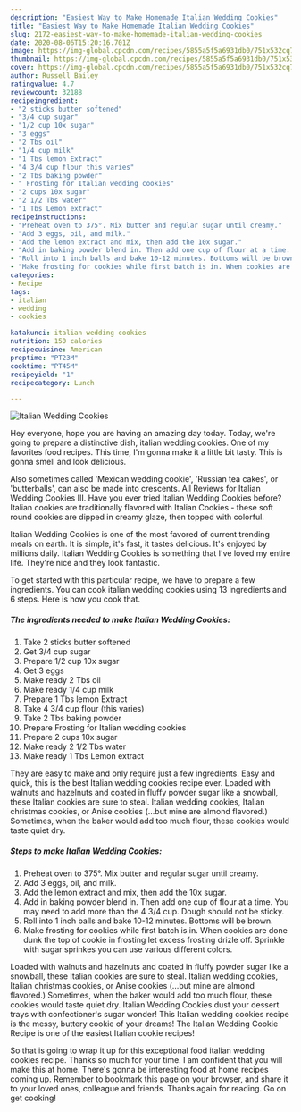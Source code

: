 ```yaml
---
description: "Easiest Way to Make Homemade Italian Wedding Cookies"
title: "Easiest Way to Make Homemade Italian Wedding Cookies"
slug: 2172-easiest-way-to-make-homemade-italian-wedding-cookies
date: 2020-08-06T15:20:16.701Z
image: https://img-global.cpcdn.com/recipes/5855a5f5a6931db0/751x532cq70/italian-wedding-cookies-recipe-main-photo.jpg
thumbnail: https://img-global.cpcdn.com/recipes/5855a5f5a6931db0/751x532cq70/italian-wedding-cookies-recipe-main-photo.jpg
cover: https://img-global.cpcdn.com/recipes/5855a5f5a6931db0/751x532cq70/italian-wedding-cookies-recipe-main-photo.jpg
author: Russell Bailey
ratingvalue: 4.7
reviewcount: 32188
recipeingredient:
- "2 sticks butter softened"
- "3/4 cup sugar"
- "1/2 cup 10x sugar"
- "3 eggs"
- "2 Tbs oil"
- "1/4 cup milk"
- "1 Tbs lemon Extract"
- "4 3/4 cup flour this varies"
- "2 Tbs baking powder"
- " Frosting for Italian wedding cookies"
- "2 cups 10x sugar"
- "2 1/2 Tbs water"
- "1 Tbs Lemon extract"
recipeinstructions:
- "Preheat oven to 375°. Mix butter and regular sugar until creamy."
- "Add 3 eggs, oil, and milk."
- "Add the lemon extract and mix, then add the 10x sugar."
- "Add in baking powder blend in. Then add one cup of flour at a time. You may need to add more than the 4 3/4 cup. Dough should not be sticky."
- "Roll into 1 inch balls and bake 10-12 minutes. Bottoms will be brown."
- "Make frosting for cookies while first batch is in. When cookies are done dunk the top of cookie in frosting let excess frosting drizle off. Sprinkle with sugar sprinkes you can use various different colors."
categories:
- Recipe
tags:
- italian
- wedding
- cookies

katakunci: italian wedding cookies 
nutrition: 150 calories
recipecuisine: American
preptime: "PT23M"
cooktime: "PT45M"
recipeyield: "1"
recipecategory: Lunch

---
```



![Italian Wedding Cookies](https://img-global.cpcdn.com/recipes/5855a5f5a6931db0/751x532cq70/italian-wedding-cookies-recipe-main-photo.jpg)

Hey everyone, hope you are having an amazing day today. Today, we're going to prepare a distinctive dish, italian wedding cookies. One of my favorites food recipes. This time, I'm gonna make it a little bit tasty. This is gonna smell and look delicious.

Also sometimes called &#39;Mexican wedding cookie&#39;, &#39;Russian tea cakes&#39;, or &#39;butterballs&#39;, can also be made into crescents. All Reviews for Italian Wedding Cookies III. Have you ever tried Italian Wedding Cookies before? Italian cookies are traditionally flavored with Italian Cookies - these soft round cookies are dipped in creamy glaze, then topped with colorful.

Italian Wedding Cookies is one of the most favored of current trending meals on earth. It is simple, it's fast, it tastes delicious. It's enjoyed by millions daily. Italian Wedding Cookies is something that I've loved my entire life. They're nice and they look fantastic.


To get started with this particular recipe, we have to prepare a few ingredients. You can cook italian wedding cookies using 13 ingredients and 6 steps. Here is how you cook that.

<!--inarticleads1-->

##### The ingredients needed to make Italian Wedding Cookies:

1. Take 2 sticks butter softened
1. Get 3/4 cup sugar
1. Prepare 1/2 cup 10x sugar
1. Get 3 eggs
1. Make ready 2 Tbs oil
1. Make ready 1/4 cup milk
1. Prepare 1 Tbs lemon Extract
1. Take 4 3/4 cup flour (this varies)
1. Take 2 Tbs baking powder
1. Prepare  Frosting for Italian wedding cookies
1. Prepare 2 cups 10x sugar
1. Make ready 2 1/2 Tbs water
1. Make ready 1 Tbs Lemon extract


They are easy to make and only require just a few ingredients. Easy and quick, this is the best Italian wedding cookies recipe ever. Loaded with walnuts and hazelnuts and coated in fluffy powder sugar like a snowball, these Italian cookies are sure to steal. Italian wedding cookies, Italian christmas cookies, or Anise cookies (…but mine are almond flavored.) Sometimes, when the baker would add too much flour, these cookies would taste quiet dry. 

<!--inarticleads2-->

##### Steps to make Italian Wedding Cookies:

1. Preheat oven to 375°. Mix butter and regular sugar until creamy.
1. Add 3 eggs, oil, and milk.
1. Add the lemon extract and mix, then add the 10x sugar.
1. Add in baking powder blend in. Then add one cup of flour at a time. You may need to add more than the 4 3/4 cup. Dough should not be sticky.
1. Roll into 1 inch balls and bake 10-12 minutes. Bottoms will be brown.
1. Make frosting for cookies while first batch is in. When cookies are done dunk the top of cookie in frosting let excess frosting drizle off. Sprinkle with sugar sprinkes you can use various different colors.


Loaded with walnuts and hazelnuts and coated in fluffy powder sugar like a snowball, these Italian cookies are sure to steal. Italian wedding cookies, Italian christmas cookies, or Anise cookies (…but mine are almond flavored.) Sometimes, when the baker would add too much flour, these cookies would taste quiet dry. Italian Wedding Cookies dust your dessert trays with confectioner&#39;s sugar wonder! This Italian wedding cookies recipe is the messy, buttery cookie of your dreams! The Italian Wedding Cookie Recipe is one of the easiest Italian cookie recipes! 

So that is going to wrap it up for this exceptional food italian wedding cookies recipe. Thanks so much for your time. I am confident that you will make this at home. There's gonna be interesting food at home recipes coming up. Remember to bookmark this page on your browser, and share it to your loved ones, colleague and friends. Thanks again for reading. Go on get cooking!
